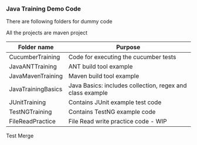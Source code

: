 ### Java Training Demo Code ###

There are following folders for dummy code

All the projects are maven project

| Folder name | Purpose |
| --- | --- |
| CucumberTraining | Code for executing the cucumber tests |
| JavaANTTraining | ANT build tool example |
| JavaMavenTraining | Maven build tool example |
| JavaTrainingBasics | Java Basics: includes collection, regex and class example |
| JUnitTraining | Contains JUnit example test code |
| TestNGTraining | Contains TestNG example code |
| FileReadPractice | File Read write practice code - WIP |

Test Merge
